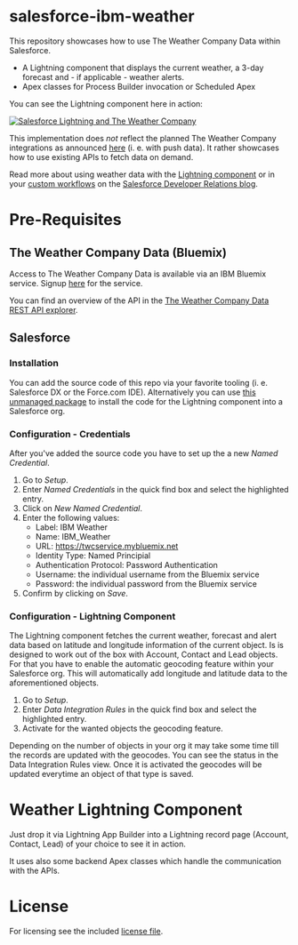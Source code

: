 # salesforce-ibm-weather

This repository showcases how to use The Weather Company Data within Salesforce.

* A Lightning component that displays the current weather, a 3-day forecast and - if applicable - weather alerts.
* Apex classes for Process Builder invocation or Scheduled Apex

You can see the Lightning component here in action:

[![Salesforce Lightning and The Weather Company](http://img.youtube.com/vi/ZjffiGsdrWM/0.jpg)](https://youtube.com/watch?v=ZjffiGsdrWM)

This implementation does *not* reflect the planned The Weather Company integrations as announced [here](https://www.salesforce.com/campaign/ibm/) (i. e. with push data). It rather showcases how to use existing APIs to fetch data on demand.

Read more about using weather data with the [Lightning component](https://developer.salesforce.com/blogs/developer-relations/2017/05/using-ibms-weather-company-data-salesforce.html) or in your [custom workflows](https://developer.salesforce.com/blogs/developer-relations/2017/06/enhancing-workflows-weather-company-data-service.html) on the [Salesforce Developer Relations blog](https://developer.salesforce.com/blogs/developer-relations/).

# Pre-Requisites

## The Weather Company Data (Bluemix)

Access to The Weather Company Data is available via an IBM Bluemix service. Signup [here](https://console.ng.bluemix.net/catalog/services/weather-company-data/) for the service.

You can find an overview of the API in the [The Weather Company Data REST API explorer](https://twcservice.mybluemix.net/rest-api/).

## Salesforce

### Installation

You can add the source code of this repo via your favorite tooling (i. e. Salesforce DX or the Force.com IDE). Alternatively you can use [this unmanaged package](https://login.salesforce.com/packaging/installPackage.apexp?p0=04t0Y000001VTXL) to install the code for the Lightning component into a Salesforce org.

### Configuration - Credentials

After you've added the source code you have to set up the a new *Named Credential*.

1. Go to *Setup*.
2. Enter *Named Credentials* in the quick find box and select the highlighted entry.
3. Click on *New Named Credential*.
4. Enter the following values:
    * Label: IBM Weather
    * Name: IBM_Weather
    * URL: https://twcservice.mybluemix.net
    * Identity Type: Named Principial
    * Authentication Protocol: Password Authentication
    * Username: the individual username from the Bluemix service
    * Password: the individual password from the Bluemix service
5. Confirm by clicking on *Save*.

### Configuration - Lightning Component

The Lightning component fetches the current weather, forecast and alert data based on latitude and longitude information of the current object. Is is designed to work out of the box with Account, Contact and Lead objects. For that you have to enable the automatic geocoding feature within your Salesforce org. This will automatically add longitude and latitude data to the aforementioned objects.

1. Go to *Setup*.
2. Enter *Data Integration Rules* in the quick find box and select the highlighted entry.
3. Activate for the wanted objects the geocoding feature.

Depending on the number of objects in your org it may take some time till the records are updated with the geocodes. You can see the status in the Data Integration Rules view. Once it is activated the geocodes will be updated everytime an object of that type is saved.

# Weather Lightning Component

Just drop it via Lightning App Builder into a Lightning record page (Account, Contact, Lead) of your choice to see it in action.

It uses also some backend Apex classes which handle the communication with the APIs.

# License

For licensing see the included [license file](https://github.com/muenzpraeger/salesforce-ibm-weather/blob/master/LICENSE.md).